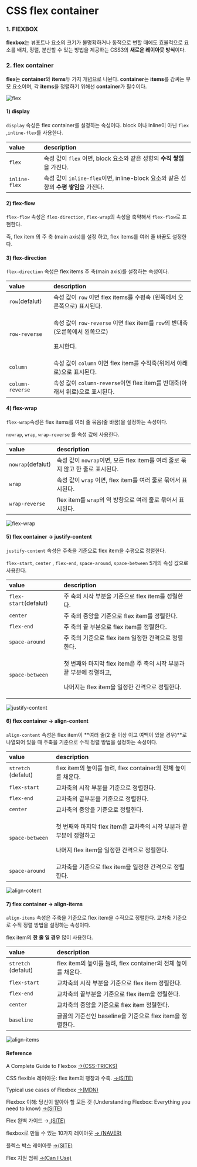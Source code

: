# CSS flex container

### 1. FlEXBOX

**flexbox**는 뷰포트나 요소의 크기가 불명확하거나 동적으로 변할 때에도 효율적으로 요소를 배치, 정렬, 분산할 수 있는 방법을 제공하는 CSS3의 **새로운 레이아웃 방식**이다.

### 2. flex **container**

**flex**는 **container**와 **items**두 가지 개념으로 나뉜다. **container**는 **items**를 감싸는 부모 요소이며, 각 **items**을 정렬하기 위해선 **container**가 필수이다.

![ flex](../.gitbook/assets/flex-base.webp)

#### 1\) display

`display` 속성은 flex container를 설정하는 속성이다. block 이나 lnline이 아닌 `flex` ,`inline-flex`를 사용한다.

| value | description |
| :--- | :--- |
| `flex` | 속성 값이 `flex` 이면, block 요소와 같은 성향의 **수직 쌓임**을 가진다. |
| `inline-flex` | 속성 값이 `inline-flex`이면, inline-block 요소와 같은 성향의 **수평 쌓임**을 가진다. |

#### 2\)  flex-flow

`flex-flow` 속성은 `flex-direction`, `flex-wrap`의 속성을 축약해서 `flex-flow`로 표현한다.

즉, flex item 의 주 축 \(main axis\)를 설정 하고, flex items를 여러 줄 바꿈도 설정한다.

#### 3\)  flex-direction

`flex-direction` 속성은 flex items 주 축\(main axis\)를 설정하는 속성이다.

<table>
  <thead>
    <tr>
      <th style="text-align:left">value</th>
      <th style="text-align:left">description</th>
    </tr>
  </thead>
  <tbody>
    <tr>
      <td style="text-align:left"><code>row</code>(defalut)</td>
      <td style="text-align:left">&#xC18D;&#xC131; &#xAC12;&#xC774; <code>row</code> &#xC774;&#xBA74; flex
        items&#xB97C; &#xC218;&#xD3C9;&#xCD95; (&#xC67C;&#xCABD;&#xC5D0;&#xC11C;
        &#xC624;&#xB978;&#xCABD;&#xC73C;&#xB85C;) &#xD45C;&#xC2DC;&#xB41C;&#xB2E4;.</td>
    </tr>
    <tr>
      <td style="text-align:left"><code>row-reverse</code>
      </td>
      <td style="text-align:left">
        <p>&#xC18D;&#xC131; &#xAC12;&#xC774; <code>row-reverse</code> &#xC774;&#xBA74;
          flex item&#xB97C; <code>row</code>&#xC758; &#xBC18;&#xB300;&#xCD95;(&#xC624;&#xB978;&#xCABD;&#xC5D0;&#xC11C;
          &#xC67C;&#xCABD;&#xC73C;&#xB85C;)</p>
        <p>&#xD45C;&#xC2DC;&#xD55C;&#xB2E4;.</p>
      </td>
    </tr>
    <tr>
      <td style="text-align:left"><code>column</code>
      </td>
      <td style="text-align:left">&#xC18D;&#xC131; &#xAC12;&#xC774; <code>column</code> &#xC774;&#xBA74; flex
        item&#xB97C; &#xC218;&#xC9C1;&#xCD95;(&#xC704;&#xC5D0;&#xC11C; &#xC544;&#xB798;&#xB85C;)&#xC73C;&#xB85C;
        &#xD45C;&#xC2DC;&#xB41C;&#xB2E4;.</td>
    </tr>
    <tr>
      <td style="text-align:left"><code>column-reverse</code>
      </td>
      <td style="text-align:left">&#xC18D;&#xC131; &#xAC12;&#xC774; <code>column-reverse</code>&#xC774;&#xBA74;
        flex item&#xB97C; &#xBC18;&#xB300;&#xCD95;(&#xC544;&#xB798;&#xC11C; &#xC704;&#xB85C;)&#xC73C;&#xB85C;
        &#xD45C;&#xC2DC;&#xB41C;&#xB2E4;.</td>
    </tr>
  </tbody>
</table>

#### 4\)  **flex-wrap**

`flex-wrap`속성은 flex items를 여러 줄 묶음\(줄 바꿈\)을 설정하는 속성이다.

`nowrap`, `wrap`, `wrap-reverse` 를 속성 값에 사용한다.

| value | description |
| :--- | :--- |
| `nowrap`\(defalut\) | 속성 값이 `nowrap`이면, 모든 flex item를 여러 줄로 묶지 않고 한 줄로 표시된다.  |
| `wrap` | 속성 값이 `wrap` 이면, flex item를 여러 줄로 묶어서 표시된다. |
| `wrap-reverse` | flex item를 `wrap`의 역 방향으로  여러 줄로 묶어서 표시된다. |

![flex-wrap](../.gitbook/assets/flex-wrap%20%281%29.webp)

#### 5\) flex **container →** justify-content

 `justify-content` 속성은 주축을 기준으로 flex item을 수평으로 정렬한다.

`flex-start`, `center` , `flex-end`, `space-around`, `space-between` 5개의 속성 값으로  사용한다.

<table>
  <thead>
    <tr>
      <th style="text-align:left">value</th>
      <th style="text-align:left">description</th>
    </tr>
  </thead>
  <tbody>
    <tr>
      <td style="text-align:left"><code>flex-start</code>(defalut)</td>
      <td style="text-align:left">&#xC8FC; &#xCD95;&#xC758; &#xC2DC;&#xC791; &#xBD80;&#xBD84;&#xC744; &#xAE30;&#xC900;&#xC73C;&#xB85C;
        flex item&#xB97C; &#xC815;&#xB82C;&#xD55C;&#xB2E4;.</td>
    </tr>
    <tr>
      <td style="text-align:left"><code>center</code>
      </td>
      <td style="text-align:left">&#xC8FC; &#xCD95;&#xC758; &#xC911;&#xC559;&#xC744; &#xAE30;&#xC900;&#xC73C;&#xB85C;
        flex item&#xB97C; &#xC815;&#xB82C;&#xD55C;&#xB2E4;.</td>
    </tr>
    <tr>
      <td style="text-align:left"><code>flex-end</code>
      </td>
      <td style="text-align:left">&#xC8FC; &#xCD95;&#xC758; &#xB05D; &#xBD80;&#xBD84;&#xC73C;&#xB85C; flex
        item&#xB97C; &#xC815;&#xB82C;&#xD55C;&#xB2E4;.</td>
    </tr>
    <tr>
      <td style="text-align:left"><code>space-around</code>
      </td>
      <td style="text-align:left">&#xC8FC; &#xCD95;&#xC758; &#xAE30;&#xC900;&#xC73C;&#xB85C; flex item &#xC77C;&#xC815;&#xD55C;
        &#xAC04;&#xACA9;&#xC73C;&#xB85C; &#xC815;&#xB82C;&#xD55C;&#xB2E4;.</td>
    </tr>
    <tr>
      <td style="text-align:left"><code>space-between</code>
      </td>
      <td style="text-align:left">
        <p>&#xCCAB; &#xBC88;&#xC9F8;&#xC640; &#xB9C8;&#xC9C0;&#xB9C9; flex item&#xC740;
          &#xC8FC; &#xCD95;&#xC758; &#xC2DC;&#xC791; &#xBD80;&#xBD84;&#xACFC; &#xB05D;
          &#xBD80;&#xBD84;&#xC5D0; &#xC815;&#xB82C;&#xD558;&#xACE0;,</p>
        <p>&#xB098;&#xBA38;&#xC9C0;&#xB294; flex item&#xC744; &#xC77C;&#xC815;&#xD55C;
          &#xAC04;&#xACA9;&#xC73C;&#xB85C; &#xC815;&#xB82C;&#xD55C;&#xB2E4;.</p>
      </td>
    </tr>
  </tbody>
</table>

![justify-content](../.gitbook/assets/flex-justify-content.webp)

#### 6\)  flex **container →** align-content

 `align-content` 속성은 flex item이 **여러 줄\(2 줄 이상 이고 여백이 있을 경우\)**로 나열되어 있을 때 주축을 기준으로 수직 정렬 방법을 설정하는 속성이다. 

<table>
  <thead>
    <tr>
      <th style="text-align:left">value</th>
      <th style="text-align:left">description</th>
    </tr>
  </thead>
  <tbody>
    <tr>
      <td style="text-align:left"><code>stretch </code>(defalut)</td>
      <td style="text-align:left">flex item&#xC758; &#xB192;&#xC774;&#xB97C; &#xB298;&#xB824;, flex container&#xC758;
        &#xC804;&#xCCB4; &#xB192;&#xC774;&#xB97C; &#xCC44;&#xC6B4;&#xB2E4;.</td>
    </tr>
    <tr>
      <td style="text-align:left"><code>flex-start</code>
      </td>
      <td style="text-align:left">&#xAD50;&#xCC28;&#xCD95;&#xC758; &#xC2DC;&#xC791; &#xBD80;&#xBD84;&#xC744;
        &#xAE30;&#xC900;&#xC73C;&#xB85C; &#xC815;&#xB82C;&#xD55C;&#xB2E4;.</td>
    </tr>
    <tr>
      <td style="text-align:left"><code>flex-end</code>
      </td>
      <td style="text-align:left">&#xAD50;&#xCC28;&#xCD95;&#xC758; &#xB05D;&#xBD80;&#xBD84;&#xC744; &#xAE30;&#xC900;&#xC73C;&#xB85C;
        &#xC815;&#xB82C;&#xD55C;&#xB2E4;.</td>
    </tr>
    <tr>
      <td style="text-align:left"><code>center</code>
      </td>
      <td style="text-align:left">&#xAD50;&#xCC28;&#xCD95;&#xC758; &#xC911;&#xC559;&#xC744; &#xAE30;&#xC900;&#xC73C;&#xB85C;
        &#xC815;&#xB82C;&#xD55C;&#xB2E4;.</td>
    </tr>
    <tr>
      <td style="text-align:left"><code>space-between</code>
      </td>
      <td style="text-align:left">
        <p>&#xCCAB; &#xBC88;&#xC9F8;&#xC640; &#xB9C8;&#xC9C0;&#xB9C9; flex item&#xC740;
          &#xAD50;&#xCC28;&#xCD95;&#xC758; &#xC2DC;&#xC791; &#xBD80;&#xBD84;&#xACFC;
          &#xB05D;&#xBD80;&#xBD84;&#xC5D0; &#xC815;&#xB82C;&#xD558;&#xACE0;</p>
        <p>&#xB098;&#xBA38;&#xC9C0; flex item&#xC744; &#xC77C;&#xC815;&#xD55C; &#xAC04;&#xACA9;&#xC73C;&#xB85C;
          &#xC815;&#xB82C;&#xD55C;&#xB2E4;.</p>
      </td>
    </tr>
    <tr>
      <td style="text-align:left"><code>space-around</code>
      </td>
      <td style="text-align:left">&#xAD50;&#xCC28;&#xCD95;&#xC744; &#xAE30;&#xC900;&#xC73C;&#xB85C; flex
        item&#xC744; &#xC77C;&#xC815;&#xD55C; &#xAC04;&#xACA9;&#xC73C;&#xB85C;
        &#xC815;&#xB82C;&#xD55C;&#xB2E4;.</td>
    </tr>
  </tbody>
</table>

![align-cotent](../.gitbook/assets/flex-align-content.webp)

#### 7\) flex **container →** align-items

 `align-items` 속성은 주축을 기준으로 flex item을 수직으로 정렬한다. 교차축 기준으로 수직 정렬 방법을 설정하는 속성이다.

flex item의 **한 줄 일 경우** 많이 사용한다.

| value | description |
| :--- | :--- |
| `stretch` \(defalut\) | flex item의 높이를 늘려, flex container의 전체 높이를 채운다. |
| `flex-start` | 교차축의 시작 부분을 기준으로 flex item 정렬한다. |
| `flex-end` | 교차축의 끝부분을 기준으로 flex item을 정렬한다. |
| `center` | 교차축의 중앙을 기준으로 flex item 정렬한다. |
| `baseline` | 글꼴의 기준선인 baseline을 기준으로 flex item을 정렬한다. |

![align-items](../.gitbook/assets/flex-align-items.webp)

#### Reference

A Complete Guide to Flexbox [→\(CSS-TRICKS\)](https://css-tricks.com/snippets/css/a-guide-to-flexbox/)

CSS flexible 레이아웃: flex item의 팽창과 수축. [→\(SITE\)](https://naradesign.github.io/article/)

Typical use cases of Flexbox [→\(MDN\)](https://developer.mozilla.org/en-US/docs/Web/CSS/CSS_Flexible_Box_Layout/Typical_Use_Cases_of_Flexbox)

Flexbox 이해: 당신이 알아야 할 모든 것 \(Understanding Flexbox: Everything you need to know\) [→\(SITE\)](https://www.vobour.com/4-flexbox-%EC%9D%B4%ED%95%B4-%EB%8B%B9%EC%8B%A0%EC%9D%B4-%EC%95%8C%EC%95%84%EC%95%BC-%ED%95%A0-%EB%AA%A8%EB%93%A0-%EA%B2%83-understa)

Flex 완벽 가이드 →[ \(SITE\)](https://heropy.blog/2018/11/24/css-flexible-box/)

flexbox로 만들 수 있는 10가지 레이아웃 [→ \(NAVER\)](https://d2.naver.com/helloworld/8540176)

플렉스 박스 레이아웃 [→\(SITE\)](https://poiemaweb.com/css3-flexbox)

Flex 지원 범위 [→\(Can I Use\)](https://caniuse.com/#search=flexbox)

